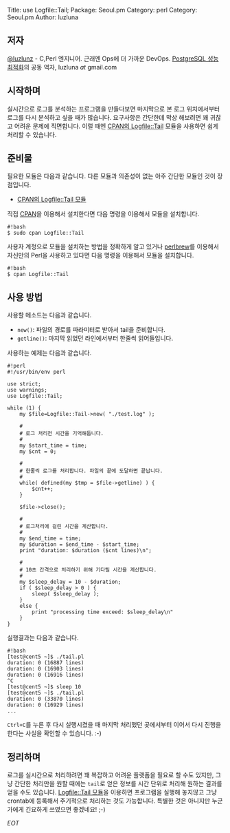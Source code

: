 Title:    use Logfile::Tail;
Package:  Seoul.pm
Category: perl
Category: Seoul.pm
Author:   luzluna

저자
-----

[@luzlunz][twitter-luzluna] - C,Perl 엔지니어. 근래엔 Ops에 더 가까운 DevOps.
[PostgreSQL 성능 최적화][yes24-14061821]의 공동 역자, luzluna _at_ gmail.com


시작하며
---------

실시간으로 로그를 분석하는 프로그램을 만들다보면 마지막으로 본
로그 위치에서부터 로그를 다시 분석하고 싶을 때가 많습니다.
요구사항은 간단한데 막상 해보려면 꽤 귀찮고 어려운 문제에 직면합니다.
이럴 때엔 [CPAN의 Logfile::Tail][cpan-logfile-tail] 모듈을 사용하면
쉽게 처리할 수 있습니다.


준비물
-------

필요한 모듈은 다음과 같습니다.
다른 모듈과 의존성이 없는 아주 간단한 모듈인 것이 장점입니다.

- [CPAN의 Logfile::Tail 모듈][cpan-logfile-tail]

직접 [CPAN][cpan]을 이용해서 설치한다면 다음 명령을 이용해서 모듈을 설치합니다.

    #!bash
    $ sudo cpan Logfile::Tail

사용자 계정으로 모듈을 설치하는 방법을 정확하게 알고 있거나
[perlbrew][home-perlbrew]를 이용해서 자신만의 Perl을 사용하고 있다면
다음 명령을 이용해서 모듈을 설치합니다.

    #!bash
    $ cpan Logfile::Tail


사용 방법
----------

사용할 메소드는 다음과 같습니다.

 * `new()`: 파일의 경로를 파라미터로 받아서 tail을 준비합니다.
 * `getline()`: 마지막 읽었던 라인에서부터 한줄씩 읽어들입니다.

사용하는 예제는 다음과 같습니다.

    #!perl
    #!/usr/bin/env perl
    
    use strict;
    use warnings;
    use Logfile::Tail;
    
    while (1) {
        my $file=Logfile::Tail->new( "./test.log" );
    
        #
        # 로그 처리전 시간을 기억해둡니다.
        # 
        my $start_time = time;
        my $cnt = 0;
    
        #
        # 한줄씩 로그를 처리합니다. 파일의 끝에 도달하면 끝납니다.
        # 
        while( defined(my $tmp = $file->getline) ) {
            $cnt++;
        }
    
        $file->close();
    
        #
        # 로그처리에 걸린 시간을 계산합니다.
        # 
        my $end_time = time;
        my $duration = $end_time - $start_time;
        print "duration: $duration ($cnt lines)\n";
    
        #
        # 10초 간격으로 처리하기 위해 기다릴 시간을 계산합니다.
        # 
        my $sleep_delay = 10 - $duration;
        if ( $sleep_delay > 0 ) {
            sleep( $sleep_delay );
        }
        else {
            print "processing time exceed: $sleep_delay\n"
        }
    }


실행결과는 다음과 같습니다.

    #!bash
    [test@cent5 ~]$ ./tail.pl 
    duration: 0 (16887 lines)
    duration: 0 (16903 lines)
    duration: 0 (16916 lines)
    ^C
    [test@cent5 ~]$ sleep 10
    [test@cent5 ~]$ ./tail.pl 
    duration: 0 (33870 lines)
    duration: 0 (16929 lines)
    ...

`Ctrl+C`를 누른 후 다시 실행시켰을 때 마지막 처리했던 곳에서부터
이어서 다시 진행을 한다는 사실을 확인할 수 있습니다. :-)


정리하며
---------

로그를 실시간으로 처리하려면 꽤 복잡하고 어려운 플랫폼을
필요로 할 수도 있지만, 그냥 간단한 처리만을 원할 때에는
`tail`로 얻은 정보를 시간 단위로 처리해 원하는 결과를 얻을 수도 있습니다.
[Logfile::Tail 모듈][cpan-logfile-tail]을 이용하면 프로그램을 실행해 놓지않고
그냥 crontab에 등록해서 주기적으로 처리하는 것도 가능합니다.
특별한 것은 아니지만 누군가에게 긴요하게 쓰였으면 좋겠네요! ;-)


_EOT_

[cpan-logfile-tail]:    https://metacpan.org/module/Logfile::Tail
[cpan]:                 http://www.cpan.org/
[home-perlbrew]:        http://perlbrew.pl/
[twitter-luzluna]:      https://twitter.com/luzluna
[yes24-14061821]:       http://www.yes24.com/24/goods/14061821
